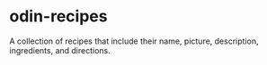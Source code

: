 # odin-recipes
A collection of recipes that include their name, picture, description, ingredients, and directions.